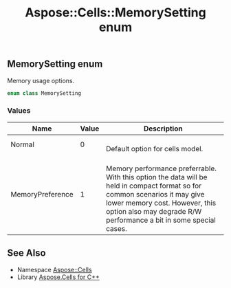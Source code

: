﻿---
title: Aspose::Cells::MemorySetting enum
linktitle: MemorySetting
second_title: Aspose.Cells for C++ API Reference
description: 'Aspose::Cells::MemorySetting enum. Memory usage options in C++.'
type: docs
weight: 22600
url: /cpp/aspose.cells/memorysetting/
---
## MemorySetting enum


Memory usage options.

```cpp
enum class MemorySetting
```

### Values

| Name | Value | Description |
| --- | --- | --- |
| Normal | 0 | <br>Default option for cells model. |
| MemoryPreference | 1 | <br>Memory performance preferrable. With this option the data will be held in compact format so for common scenarios it may give lower memory cost. However, this option also may degrade R/W performance a bit in some special cases. |

## See Also

* Namespace [Aspose::Cells](../)
* Library [Aspose.Cells for C++](../../)
